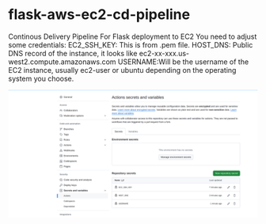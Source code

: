 # flask-aws-ec2-cd-pipeline
Continous Delivery Pipeline For  Flask deployment to EC2 
You need to adjust some credentials:
EC2_SSH_KEY: This is from .pem file. 
HOST_DNS: Public DNS record of the instance, it looks like ec2-xx-xxx.us-west2.compute.amazonaws.com 
USERNAME:Will be the username of the EC2 instance, usually ec2-user or ubuntu depending on the operating system you choose.

<img title="" alt="Alt text" src="github-secrets.png">
